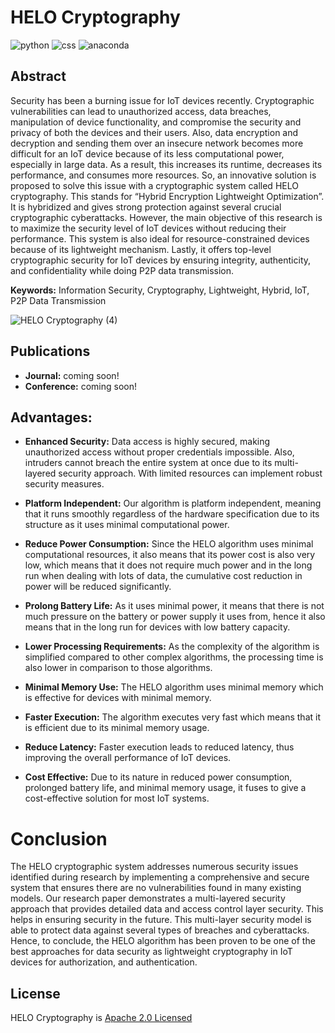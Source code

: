 # HELO Cryptography

![python](https://img.shields.io/badge/Python-3.11.4-FDB515?style=for-the-badges&logo=Python) ![css](https://img.shields.io/badge/CSS-3.0.0-15d1fd?style=for-the-badges&logo=CSS) ![anaconda](https://img.shields.io/badge/Anaconda-2.4.3-00B27$?style=for-the-badges&logo=Anaconda)

## Abstract

Security has been a burning issue for IoT devices recently. Cryptographic vulnerabilities can lead to unauthorized access, data breaches, manipulation of device functionality, and compromise the security and privacy of both the devices and their users. Also, data encryption and decryption and sending them over an insecure network becomes more difficult for an IoT device because of its less computational power, especially in large data. As a result, this increases its runtime, decreases its performance, and consumes more resources. So, an innovative solution is proposed to solve this issue with a cryptographic system called HELO cryptography. This stands for “Hybrid Encryption Lightweight Optimization”. It is hybridized and gives strong protection against several crucial cryptographic cyberattacks. However, the main objective of this research is to maximize the security level of IoT devices without reducing their performance. This system is also ideal for resource-constrained devices because of its lightweight mechanism. Lastly, it offers top-level cryptographic security for IoT devices by ensuring integrity, authenticity, and confidentiality while doing P2P data transmission.

**Keywords:** Information Security, Cryptography, Lightweight, Hybrid, IoT, P2P Data Transmission

![HELO Cryptography (4)](https://github.com/hack4tahsin/HELO-Cryptography/assets/54511117/145f8843-8cd3-48e1-b207-eb5d7cfc482d)

## Publications

* **Journal:** coming soon!
* **Conference:** coming soon!

## Advantages:

* **Enhanced Security:** Data access is highly secured, making unauthorized access without proper credentials impossible. Also, intruders cannot breach the entire system at once due to its multi-layered security approach. With limited resources can implement robust security measures.

* **Platform Independent:** Our algorithm is platform independent, meaning that it runs smoothly regardless of the hardware specification due to its structure as it uses minimal computational power. 

* **Reduce Power Consumption:** Since the HELO algorithm uses minimal computational resources, it also means that its power cost is also very low, which means that it does not require much power and in the long run when dealing with lots of data, the cumulative cost reduction in power will be reduced significantly. 

* **Prolong Battery Life:** As it uses minimal power, it means that there is not much pressure on the battery or power supply it uses from, hence it also means that in the long run for devices with low battery capacity.

* **Lower Processing Requirements:** As the complexity of the algorithm is simplified compared to other complex algorithms, the processing time is also lower in comparison to those algorithms. 

* **Minimal Memory Use:** The HELO algorithm uses minimal memory which is effective for devices with minimal memory.

* **Faster Execution:** The algorithm executes very fast which means that it is efficient due to its minimal memory usage.

* **Reduce Latency:** Faster execution leads to reduced latency, thus improving the overall performance of IoT devices.

* **Cost Effective:** Due to its nature in reduced power consumption, prolonged battery life, and minimal memory usage, it fuses to give a cost-effective solution for most IoT systems.

# Conclusion

The HELO cryptographic system addresses numerous security issues identified during research by implementing a comprehensive and secure system that ensures there are no vulnerabilities found in many existing models. Our research paper demonstrates a multi-layered security approach that provides detailed data and access control layer security. This helps in ensuring security in the future. This multi-layer security model is able to protect data against several types of breaches and cyberattacks. Hence, to conclude, the HELO algorithm has been proven to be one of the best approaches for data security as lightweight cryptography in IoT devices for authorization, and authentication.

## License

HELO Cryptography is [Apache 2.0 Licensed](LICENSE)
